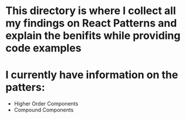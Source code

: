 # This directory is where I collect all my findings on React Patterns and explain the benifits while providing code examples

# I currently have information on the patters:

- Higher Order Components
- Compound Components

